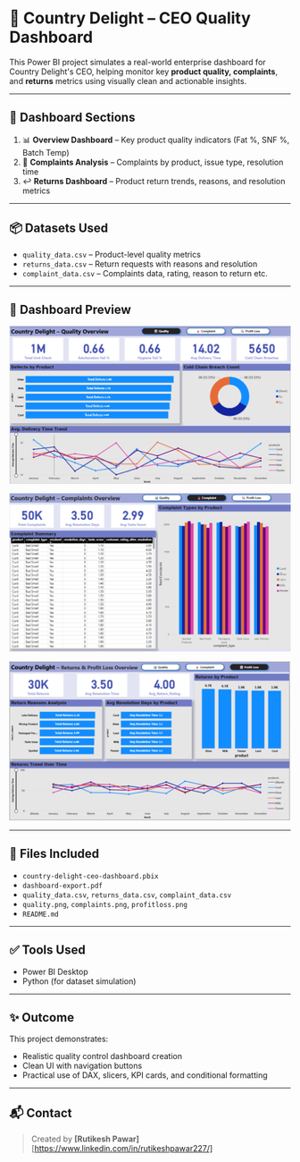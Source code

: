 # 🧠 Country Delight – CEO Quality Dashboard

This Power BI project simulates a real-world enterprise dashboard for Country Delight's CEO, helping monitor key **product quality, complaints**, and **returns** metrics using visually clean and actionable insights.

---

## 📁 Dashboard Sections

1. 📊 **Overview Dashboard** – Key product quality indicators (Fat %, SNF %, Batch Temp)
2. 🚨 **Complaints Analysis** – Complaints by product, issue type, resolution time
3. ↩️ **Returns Dashboard** – Product return trends, reasons, and resolution metrics

---

## 📦 Datasets Used

- `quality_data.csv` – Product-level quality metrics
- `returns_data.csv` – Return requests with reasons and resolution
- `complaint_data.csv` – Complaints data, rating, reason to return etc.


---

## 📸 Dashboard Preview

![Dashboard Screenshot](quality.png)

![Dashboard Screenshot](complaints.png)

![Dashboard Screenshot](profitloss.png)

---

## 📂 Files Included

- `country-delight-ceo-dashboard.pbix`
- `dashboard-export.pdf`
- `quality_data.csv`, `returns_data.csv`, `complaint_data.csv`
- `quality.png`, `complaints.png`, `profitloss.png`
- `README.md`

---

## ✅ Tools Used

- Power BI Desktop
- Python (for dataset simulation)

---

## ✨ Outcome

This project demonstrates:
- Realistic quality control dashboard creation
- Clean UI with navigation buttons
- Practical use of DAX, slicers, KPI cards, and conditional formatting

---

## 📬 Contact

> Created by **[Rutikesh Pawar]**  
> [https://www.linkedin.com/in/rutikeshpawar227/]

